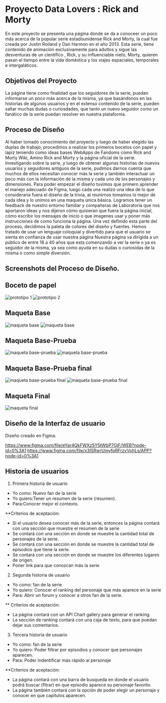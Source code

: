 #  Proyecto Data Lovers : Rick and Morty
En este proyecto se presenta una página donde se da a conoceer un poco más acerca de la popular serie estadounidense Rick and Morty, la cual fue creada por Justin Roiland y Dan Harmon en el año 2013. Esta serie, tiene contenido de animación exclusivamente para adultos y sigue las desventuras de un científico , Rick, y su influenciable nieto, Morty, quieren pasan el tiempo entre la vida doméstica y los viajes espaciales, temporales e intergaláticos.
## Objetivos del Proyecto
La página tiene como finalidad que los seguidores de la serie, puedan informarse un poco más acerca de la misma, ya que basándonos en las historias de algunos usuarios y en el extenso contenido de la serie, pueden saltar muchas dudas o curiosdades, que tanto un nuevo seguidor como un fanático de la serie puedan resolver en nuestra plataforma.
## Proceso de Diseño
Al haber tomado conocimiento del proyecto y luego de haber elegido las duplas de trabajo, procedimos a realizar los primeros bocetos con papel y lapiz teniendo como ideas bases WebApps de Fandoms como Rick and Morty Wiki, Amino Rick and Morty y la página oficial de la serie.
Investigando sobre la serie, y luego de obtener algunas historias de nuevos usuarios y seguidores antiguos de la serie, pudimos darnos cuenta que muchos de ellos necesitan conocer más la serie y también interactuar un poco más con la información de la misma y cada uno de los personajes y dimensiones. 
Para poder empezar el diseño tuvimos que primero aprender el manejo adecuado de Figma, luego cada una realizó una idea de lo que consideraría fuera el diseño de la trivia, al reunirnos tomamos lo mejor de cada idea y lo unimos en una maqueta única básica.
Logramos tener un feedback de nuestro entorno familiar y compañeras de Laboratoria que nos aportaron ideas y nos dijeron cómo quisieran que fuera la página inicial, cómo escribir los mensajes de inicio o que imagenes usar y poner más instrucciones de como funciona la página.
Una vez definido esta parte del proceso, decidimos la paleta de colores del diseño y fuentes.
Hemos tratado de usar un lenguaje coloquial y divertido para que el usuario se sienta en confianza de usar nuestra página 
Nuestra página va dirigida a un público de entre 18 a 40 años que esta comenzando a ver la serie o ya es seguidor de la misma, ya sea como ayuda en su dudas o curiosidas de la misma o como simple diversión. 
 
## Screenshots del Proceso de Diseño.

## Boceto de papel
![prototipo 1](./src/img/prototipo1.png)
![prototipo 2](./src/img/prototipo2.png)

## Maqueta Base

![maqueta base](./src/img/maquetabase.png)
![maqueta base](./src/img/maquetabaseapp.png)

## Maqueta Base-Prueba

![maqueta base-prueba](./scr/img/maquetabase-prueba.png)
![maqueta base-prueba](./scr/img/maquetabase-pruebaweb.png)

## Maqueta Base-Prueba final

![maqueta base-prueba final](.src/img/maquetabase-pruebafinal.png)
![maqueta base-prueba final](./src/img/maquetabase-pruebafinalweb.png)

## Maqueta Final

![maqueta final](./src/img/maquetafinal.png)

## Diseño de la Interfaz de usuario
Diseño creado en Figma.

https://www.figma.com/file/eYar4QkFWXz5Y5tWbP7GjF/WEB?node-id=0%3A1
https://www.figma.com/file/x3lSRwrUmyfqRFrzvVohLs/APP?node-id=0%3A1

## Historia de usuarios

1) Primera historia de usuario
* Yo como: Nuevo fan de la serie
* Yo quiero:Tener un resumen de la serie (resumen).
* Para:Conocer mejor el contexto.

**Criterios de aceptación:
- Si el usuario desea conocer más de la serie, entonces la página contará con una sección que muestre el resumen de la serie
- Se contará con una sección en donde se muestre la cantidad total de personajes de la serie.
- Se contará con una sección en donde se muestre la cantidad total de episodios que tiene la serie.
- Se contará con una sección en donde se muestre los diferentes lugares de origen.
- Poner link para que conozcan más la serie

2) Segunda historia de usuario
* Yo como: fan de la serie
* Yo quiero: Conocer el ranking del personaje que más aparece en la serie
* Para: Abrir un forum y conocer a otros fan de la serie.

** Criterios de aceptación:
- La página contará con un API Chart gallery para generar el ranking.
- La sección de ranking contará con una caja de texto, para que puedan dejar sus comentarios. 

3) Tercera historia de usuario
* Yo como: fan de la serie
* Yo quiero: Poder filtrar por episodios y conocer que personajes aparecen.
* Para: Poder indentificar más rápido al personaje

**Criterios de aceptación:
- La página contará con una barra de busqueda en donde el usuario podrá buscar (fltrar) en que episodio aparece su personaje favorito.
- La página también contará con la opción de poder elegir un personaje y conocer en que capitulos aparecen.

